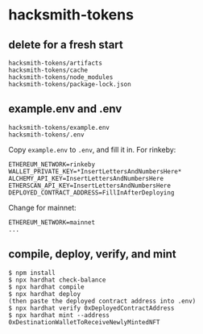 # hacksmith-tokens

## delete for a fresh start

```
hacksmith-tokens/artifacts
hacksmith-tokens/cache
hacksmith-tokens/node_modules
hacksmith-tokens/package-lock.json
```

## example.env and .env

```
hacksmith-tokens/example.env
hacksmith-tokens/.env
```

Copy `example.env` to `.env`, and fill it in. For rinkeby:

```
ETHEREUM_NETWORK=rinkeby
WALLET_PRIVATE_KEY=*InsertLettersAndNumbersHere*
ALCHEMY_API_KEY=InsertLettersAndNumbersHere
ETHERSCAN_API_KEY=InsertLettersAndNumbersHere
DEPLOYED_CONTRACT_ADDRESS=FillInAfterDeploying
```

Change for mainnet:

```
ETHEREUM_NETWORK=mainnet
...
```

## compile, deploy, verify, and mint

```
$ npm install
$ npx hardhat check-balance
$ npx hardhat compile
$ npx hardhat deploy
(then paste the deployed contract address into .env)
$ npx hardhat verify 0xDeployedContractAddress
$ npx hardhat mint --address 0xDestinationWalletToReceiveNewlyMintedNFT
```
